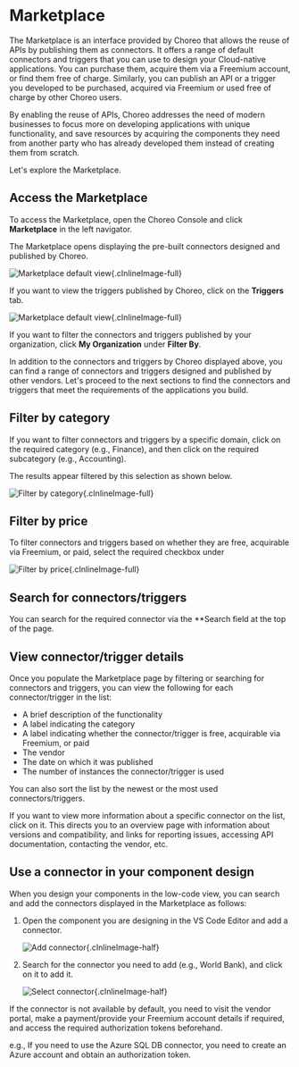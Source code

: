 # Marketplace

The Marketplace is an interface provided by Choreo that allows the reuse of APIs by publishing them as connectors. It offers a range of default connectors and triggers that you can use to design your Cloud-native applications. You can purchase them, acquire them via a Freemium account, or find them free of charge. Similarly, you can publish an API or a trigger you developed to be purchased, acquired via Freemium or used free of charge by other Choreo users.

By enabling the reuse of APIs, Choreo addresses the need of modern businesses to focus more on developing applications with unique functionality, and save resources by acquiring the components they need from another party who has already developed them instead of creating them from scratch.

Let's explore the Marketplace.

## Access the Marketplace

To access the Marketplace, open the Choreo Console and click **Marketplace** in the left navigator.

The Marketplace opens displaying the pre-built connectors designed and published by Choreo. 

![Marketplace default view](../assets/img/marketplace/marketplace-default-view.png){.cInlineImage-full}

If you want to view the triggers published by Choreo, click on the **Triggers** tab.

![Marketplace default view](../assets/img/marketplace/choreo-triggers.png){.cInlineImage-full}

If you want to filter the connectors and triggers published by your organization, click **My Organization** under **Filter By**.

In addition to the connectors and triggers by Choreo displayed above, you can find a range of connectors and triggers designed and published by other vendors. Let's proceed to the next sections to find the connectors and triggers that meet the requirements of the applications you build.


## Filter by category

If you want to filter connectors and triggers by a specific domain, click on the required category (e.g., Finance), and then click on the required subcategory (e.g., Accounting).

The results appear filtered by this selection as shown below.

![Filter by category](../assets/img/marketplace/filter-by-category.png){.cInlineImage-full}

## Filter by price

To filter connectors and triggers based on whether they are free, acquirable via Freemium, or paid, select the required checkbox under

![Filter by price](../assets/img/marketplace/filter-by-price.png){.cInlineImage-full}

## Search for connectors/triggers

You can search for the required connector via the **Search field at the top of the page.

## View connector/trigger details

Once you populate the Marketplace page by filtering or searching for connectors and triggers, you can view the following for each connector/trigger in the list:

- A brief description of the functionality
- A label indicating the category
- A label indicating whether the connector/trigger is free, acquirable via Freemium, or paid
- The vendor
- The date on which it was published
- The number of instances the connector/trigger is used

You can also sort the list by the newest or the most used connectors/triggers.

If you want to view more information about a specific connector on the list, click on it. This directs you to an overview page with information about versions and compatibility, and links for reporting issues, accessing API documentation, contacting the vendor, etc.

## Use a connector in your component design

When you design your components in the low-code view, you can search and add the connectors displayed in the Marketplace as follows:

1. Open the component you are designing in the VS Code Editor and add a connector.

   ![Add connector](../assets/img/marketplace/add-connector.png){.cInlineImage-half}

2. Search for the connector you need to add (e.g., World Bank), and click on it to add it.

   ![Select connector](../assets/img/marketplace/select-connector.png){.cInlineImage-half}

If the connector is not available by default, you need to visit the vendor portal, make a payment/provide your Freemium account details if required, and access the required authorization tokens beforehand.

e.g., If you need to use the Azure SQL DB connector, you need to create an Azure account and obtain an authorization token.
